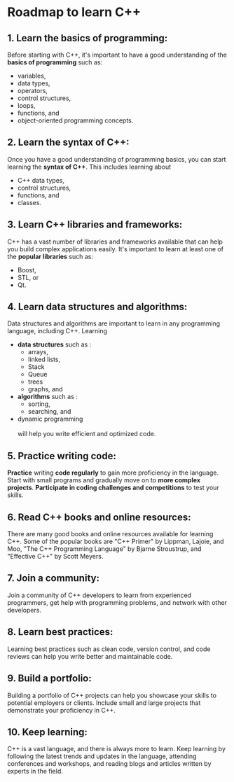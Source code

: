# Roadmap to learn C++

## 1. Learn the basics of programming: 
Before starting with C++, it's important to have a good understanding of the **basics of programming** such as:
* variables, 
* data types, 
* operators, 
* control structures, 
* loops, 
* functions, and 
* object-oriented programming concepts.

## 2. Learn the syntax of C++:
Once you have a good understanding of programming basics, you can start learning the **syntax of C++**. This includes learning about 
* C++ data types, 
* control structures, 
* functions, and 
* classes.

## 3. Learn C++ libraries and frameworks:
C++ has a vast number of libraries and frameworks available that can help you build complex applications easily. It's important to learn at least one of the **popular libraries** such as:
* Boost, 
* STL, or 
* Qt.

## 4. Learn data structures and algorithms:
Data structures and algorithms are important to learn in any programming language, including C++. Learning 
- **data structures** such as :
  - arrays, 
  - linked lists,
  - Stack
  - Queue
  - trees
  - graphs, and 
 - **algorithms** such as : 
   - sorting, 
   - searching, and 
 - dynamic programming <br><br>
 will help you write efficient and optimized code.

## 5. Practice writing code:
**Practice** writing **code regularly** to gain more proficiency in the language. Start with small programs and gradually move on to **more complex projects**. **Participate in coding challenges and competitions** to test your skills.

## 6. Read C++ books and online resources: 
There are many good books and online resources available for learning C++. Some of the popular books are "C++ Primer" by Lippman, Lajoie, and Moo, "The C++ Programming Language" by Bjarne Stroustrup, and "Effective C++" by Scott Meyers.

## 7. Join a community:
Join a community of C++ developers to learn from experienced programmers, get help with programming problems, and network with other developers.

## 8. Learn best practices:
Learning best practices such as clean code, version control, and code reviews can help you write better and maintainable code.

## 9. Build a portfolio:
Building a portfolio of C++ projects can help you showcase your skills to potential employers or clients. Include small and large projects that demonstrate your proficiency in C++.

## 10. Keep learning:
C++ is a vast language, and there is always more to learn. Keep learning by following the latest trends and updates in the language, attending conferences and workshops, and reading blogs and articles written by experts in the field.

